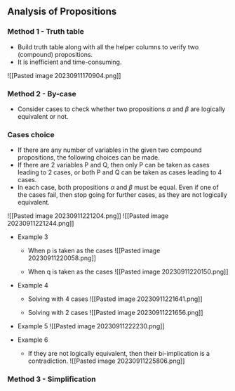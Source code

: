 ## Analysis of Propositions

### Method 1 - Truth table
- Build truth table along with all the helper columns to verify two (compound) propositions.
- It is inefficient and time-consuming.

![[Pasted image 20230911170904.png]]

### Method 2 - By-case
- Consider cases to check whether two propositions $\alpha$ and $\beta$ are logically equivalent or not.
### Cases choice

- If there are any number of variables in the given two compound propositions, the following choices can be made.
- If there are 2 variables P and Q, then only P can be taken as cases leading to 2 cases, or both P and Q can be taken as cases leading to 4 cases.
- In each case, both propositions $\alpha$ and $\beta$ must be equal. Even if one of the cases fail, then stop going for further cases, as they are not logically equivalent.

![[Pasted image 20230911221204.png]]
![[Pasted image 20230911221244.png]]

- Example 3
	- When p is taken as the cases
	![[Pasted image 20230911220058.png]]

	- When q is taken as the cases
	![[Pasted image 20230911220150.png]]

- Example 4
	- Solving with 4 cases
	![[Pasted image 20230911221641.png]]

	- Solving with 2 cases
	![[Pasted image 20230911221656.png]]

- Example 5
![[Pasted image 20230911222230.png]]

- Example 6 
	- If they are not logically equivalent, then their bi-implication is a contradiction.
	![[Pasted image 20230911225806.png]]

### Method 3 - Simplification
